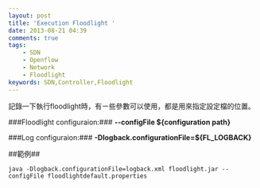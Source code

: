 ```yaml
---
layout: post
title: 'Execution Floodlight '
date: 2013-08-21 04:39
comments: true
tags:
	- SDN
	- Openflow
	- Network
	- Floodlight
keywords: SDN,Controller,Floodlight
---
```

記錄一下執行floodlight時，有ㄧ些參數可以使用，都是用來指定設定檔的位置。

###Floodlight configuraion:###
**--configFile ${configuration path}**

###Log configuraion:###
**-Dlogback.configurationFile=${FL_LOGBACK}**

##範例##

`java -Dlogback.configurationFile=logback.xml floodlight.jar --configFile floodlightdefault.properties`
